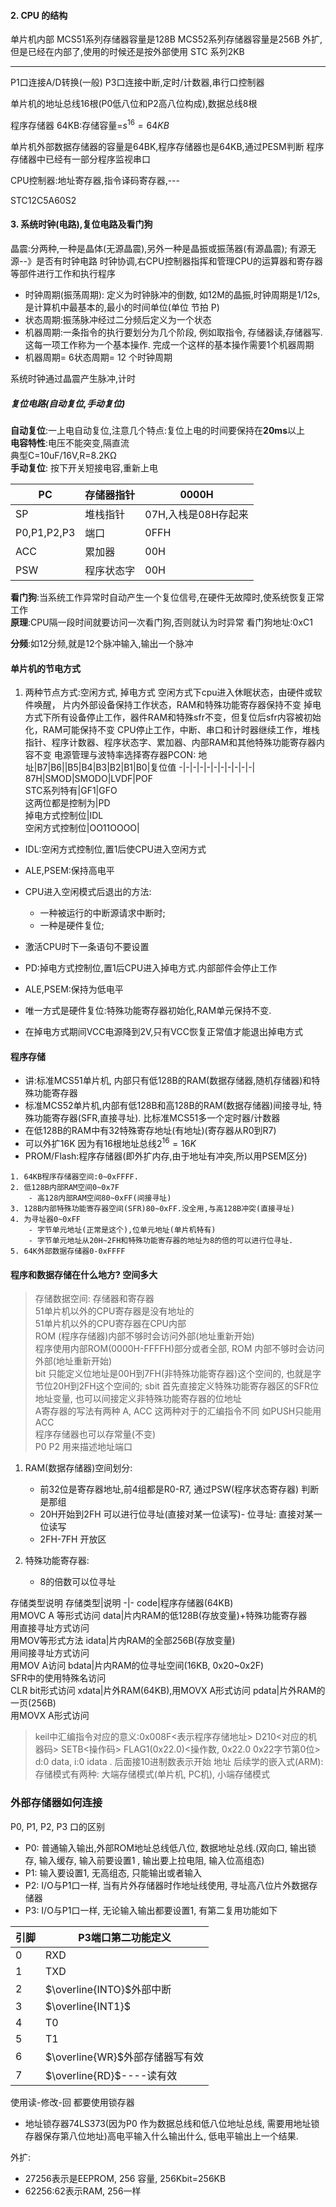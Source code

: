 #### 2. CPU 的结构

单片机内部
MCS51系列存储器容量是128B
MCS52系列存储器容量是256B
外扩,但是已经在内部了,使用的时候还是按外部使用
STC 系列2KB

--- 

P1口连接A/D转换(一般)
P3口连接中断,定时/计数器,串行口控制器

单片机的地址总线16根(P0低八位和P2高八位构成),数据总线8根

程序存储器 64KB:存储容量=$s^{16}=64KB$

单片机外部数据存储器的容量是64BK,程序存储器也是64KB,通过PESM判断
程序存储器中已经有一部分程序监视串口

CPU控制器:地址寄存器,指令译码寄存器,---


STC12C5A60S2

#### 3. 系统时钟(电路),复位电路及看门狗  
晶震:分两种,一种是晶体(无源晶震),另外一种是晶振或振荡器(有源晶震); 有源无源--》是否有时钟电路
时钟协调,右CPU控制器指挥和管理CPU的运算器和寄存器等部件进行工作和执行程序  
- 时钟周期(振荡周期): 定义为时钟脉冲的倒数, 如12M的晶振,时钟周期是1/12s, 是计算机中最基本的,最小的时间单位(单位 节拍 P)
- 状态周期:振荡脉冲经过二分频后定义为一个状态
- 机器周期:一条指令的执行要划分为几个阶段, 例如取指令, 存储器读,存储器写. 这每一项工作称为一个基本操作. 完成一个这样的基本操作需要1个机器周期
- 机器周期= 6状态周期= 12 个时钟周期

系统时钟通过晶震产生脉冲,计时  

##### 复位电路(自动复位,手动复位)  
**自动复位**:一上电自动复位,注意几个特点:复位上电的时间要保持在**20ms**以上  
**电容特性**:电压不能突变,隔直流  
典型C=10uF/16V,R=8.2KΩ  
**手动复位**: 按下开关短接电容,重新上电  

PC|存储器指针|0000H
-|-|-
SP|堆栈指针|07H,入栈是08H存起来
P0,P1,P2,P3|端口|0FFH
ACC|累加器|00H
PSW|程序状态字|00H

**看门狗**:当系统工作异常时自动产生一个复位信号,在硬件无故障时,使系统恢复正常工作  
**原理**:CPU隔一段时间就要访问一次看门狗,否则就认为时异常 看门狗地址:0xC1

**分频**:如12分频,就是12个脉冲输入,输出一个脉冲
#### 单片机的节电方式
1. 两种节点方式:空闲方式, 掉电方式
空闲方式下cpu进入休眠状态，由硬件或软件唤醒， 片内外部设备保持工作状态，RAM和特殊功能寄存器保持不变
掉电方式下所有设备停止工作，器件RAM和特殊sfr不变，但复位后sfr内容被初始化，RAM可能保持不变
CPU停止工作，中断、串口和计时器继续工作，堆栈指针、程序计数器、程序状态字、累加器、内部RAM和其他特殊功能寄存器内容不变
电源管理与波特率选择寄存器PCON:
地址|B7|B6||B5|B4|B3|B2|B1|B0|复位值
-|-|-|-|-|-|-|-|-|-|-|
87H|SMOD|SMODO|LVDF|POF<br>STC系列特有|GF1|GFO<br>这两位都是控制为|PD<br>掉电方式控制位|IDL<br>空闲方式控制位|OO11OOOO|

- IDL:空闲方式控制位,置1后使CPU进入空闲方式
- ALE,PSEM:保持高电平
- CPU进入空闲模式后退出的方法:
	- 一种被运行的中断源请求中断时;
	- 一种是硬件复位;
- 激活CPU时下一条语句不要设置

- PD:掉电方式控制位,置1后CPU进入掉电方式.内部部件会停止工作
- ALE,PSEM:保持为低电平
- 唯一方式是硬件复位:特殊功能寄存器初始化,RAM单元保持不变.
- 在掉电方式期间VCC电源降到2V,只有VCC恢复正常值才能退出掉电方式

#### 程序存储
- 讲:标准MCS51单片机, 内部只有低128B的RAM(数据存储器,随机存储器)和特殊功能寄存器
- 标准MCS52单片机,内部有低128B和高128B的RAM(数据存储器)间接寻址, 特殊功能寄存器(SFR,直接寻址). 比标准MCS51多一个定时器/计数器
- 在低128B的RAM中有32特殊寄存地址(有地址)(寄存器从R0到R7)
- 可以外扩16K 因为有16根地址总线$2^{16}=16K$
- PROM/Flash:程序存储器(即外扩内存,由于地址有冲突,所以用PSEM区分)

```
1. 64KB程序存储器空间:0~0xFFFF.
2. 低128B内部RAM空间0~0x7F
	- 高128内部RAM空间80~0xFF(间接寻址)
3. 128B内部特殊功能寄存器空间(SFR)80~0xFF.没全用,与高128B冲突(直接寻址)
4. 为寻址器0~0xFF
	- 字节单元地址(正常是这个),位单元地址(单片机特有)
	- 字节单元地址从20H~2FH和特殊功能寄存器的地址为8的倍的可以进行位寻址.
5. 64K外部数据存储器0-0xFFFF
```
#### 程序和数据存储在什么地方? 空间多大
> 存储数据空间: 存储器和寄存器  
> 51单片机以外的CPU寄存器是没有地址的  
> 51单片机以外的CPU寄存器在CPU内部  
> ROM (程序存储器)内部不够时会访问外部(地址重新开始)  
> 程序使用内部ROM(0000H-FFFFH)部分或者全部, ROM 内部不够时会访问外部(地址重新开始)  
> bit 只能定义位地址是00H到7FH(非特殊功能寄存器)这个空间的, 也就是字节位20H到2FH这个空间的; sbit 首先直接定义特殊功能寄存器区的SFR位地址变量, 也可以间接定义非特殊功能寄存器的位地址  
>A寄存器的写法有两种 A, ACC 这两种对于的汇编指令不同 如PUSH只能用ACC  
>程序存储器也可以存常量(不变)  
>P0 P2 用来描述地址端口  
1. RAM(数据存储器)空间划分:
	- 前32位是寄存器地址,前4组都是R0-R7, 通过PSW(程序状态寄存器) 判断是那组
	- 20H开始到2FH 可以进行位寻址(直接对某一位读写)- 位寻址: 直接对某一位读写
	- 2FH-7FH 开放区

2. 特殊功能寄存器:
	- 8的倍数可以位寻址

存储类型说明
存储类型|说明
-|-
code|程序存储器(64KB)</br> 用MOVC A 等形式访问
data|片内RAM的低128B(存放变量)+特殊功能寄存器</br> 用直接寻址方式访问</br>用MOV等形式方法
idata|片内RAM的全部256B(存放变量)</br>用间接寻址方式访问</br>用MOV A访问
bdata|片内RAM的位寻址空间(16KB, 0x20~0x2F)</br>SFR中的使用特殊名访问</br>CLR bit形式访问
xdata|片外RAM(64KB),用MOVX A形式访问
pdata|片外RAM的一页(256B)</br>用MOVX A形式访问

>keil中汇编指令对应的意义:0x008F<表示程序存储地址> D210<对应的机器码> SETB<操作码> FLAG1(0x22.0)<操作数, 0x22.0 0x22字节第0位>
>d:0 data, i:0 idata . 后面接10进制数表示开始 地址
> 后续学的嵌入式(ARM):存储模式有两种: 大端存储模式(单片机, PC机), 小端存储模式

### 外部存储器如何连接
P0, P1, P2, P3 口的区别
- P0: 普通输入输出,外部ROM地址总线低八位, 数据地址总线.(双向口, 输出锁存, 输入缓存, 输入前要设置1 , 输出要上拉电阻, 输入位高组态)
- P1: 输入要设置1, 无高组态, 只能输出或者输入
- P2: I/O与P1口一样, 当有片外存储器时作地址线使用, 寻址高八位片外数据存储器
- P3: I/O与P1口一样, 无论输入输出都要设置1, 有第二复用功能如下

引脚|P3端口第二功能定义
-|-
0|RXD
1|TXD
2|$\overline{INTO}$外部中断
3|$\overline{INT1}$
4|T0
5|T1
6|$\overline{WR}$外部存储器写有效
7|$\overline{RD}$----读有效
使用读-修改-回 都要使用锁存器

- 地址锁存器74LS373(因为P0 作为数据总线和低八位地址总线, 需要用地址锁存器保存第八位地址)高电平输入什么输出什么, 低电平输出上一个结果. 

外扩:
- 27256表示是EEPROM, 256 容量, 256Kbit=256KB
- 62256:62表示RAM, 256一样




